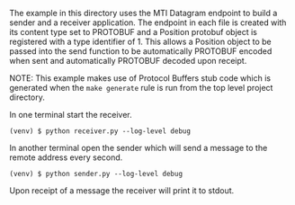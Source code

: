 The example in this directory uses the MTI Datagram endpoint to build a
sender and a receiver application. The endpoint in each file is created
with its content type set to PROTOBUF and a Position protobuf object is
registered with a type identifier of 1. This allows a Position object to
be passed into the send function to be automatically PROTOBUF encoded
when sent and automatically PROTOBUF decoded upon receipt.

NOTE: This example makes use of Protocol Buffers stub code which is generated
when the ``make generate`` rule is run from the top level project directory.

In one terminal start the receiver.

```console
(venv) $ python receiver.py --log-level debug
```

In another terminal open the sender which will send a message to the remote
address every second.

```console
(venv) $ python sender.py --log-level debug
```

Upon receipt of a message the receiver will print it to stdout.
